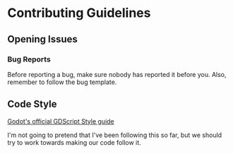 # Contributing Guidelines

## Opening Issues

### Bug Reports

Before reporting a bug, make sure nobody has reported it before you. Also, remember to follow the bug template.

## Code Style

[Godot's official GDScript Style guide](https://docs.godotengine.org/en/stable/getting_started/scripting/gdscript/gdscript_styleguide.html)

I'm not going to pretend that I've been following this so far, but we should try to work towards making our code follow it.

